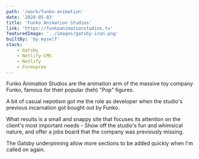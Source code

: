 ```yaml
---
path: '/work/funko-animation'
date: '2020-05-03'
title: 'Funko Animation Studios'
link: 'https://funkoanimationstudios.tv'
featuredImage: '../images/gatsby-icon.png'
builtBy: 'by myself'
stack:
    - Gatsby
    - Netlify-CMS
    - Netlify
    - Formspree
---
```


Funko Animation Studios are the animation arm of the massive toy company Funko, famous for their popular (heh) "Pop" figures.

A bit of casual nepotism got me the role as developer when the studio's previous incarnation got bought out by Funko.

What results is a small and snappy site that focuses its attention on the client's most important needs - Show off the studio's fun and whimsical nature, and offer a jobs board that the company was previously missing.

The Gatsby underpinning allow more sections to be added quickly when I'm called on again.
